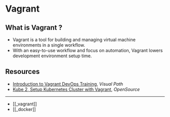 # Vagrant

## What is Vagrant ?

- Vagrant is a tool for building and managing virtual machine environments in a single workflow.
- With an easy-to-use workflow and focus on automation, Vagrant lowers development environment setup time.

## Resources

- [Introduction to Vagrant DevOps Training](https://www.youtube.com/watch?v=Bv6-ClIitYs), _Visual Path_
- [Kube 2, Setup Kubernetes Cluster with Vagrant](https://m.youtube.com/watch?v=wPdIBeWJJsg), _OpenSource_

---

- [[_vagrant]]
- [[_docker]]
